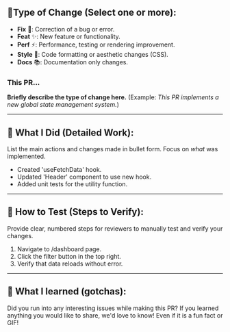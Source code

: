 ## 🎯Type of Change (Select one or more):

* **Fix** 🐛: Correction of a bug or error.
* **Feat** ✨: New feature or functionality.
* **Perf** ⚡: Performance, testing or rendering improvement.
* **Style** 🎨: Code formatting or aesthetic changes (CSS).
* **Docs** 📚: Documentation only changes.

### This PR...

**Briefly describe the type of change here.** (Example: *This PR implements a new global state management system.*)

---

## 📝 What I Did (Detailed Work):

List the main actions and changes made in bullet form. Focus on *what* was implemented.

* Created 'useFetchData' hook.
* Updated 'Header' component to use new hook.
* Added unit tests for the utility function.

---

## 🧪 How to Test (Steps to Verify):

Provide clear, numbered steps for reviewers to manually test and verify your changes.

1.  Navigate to /dashboard page.
2.  Click the filter button in the top right.
3.  Verify that data reloads without error.

---

## 🤔 What I learned (gotchas):

Did you run into any interesting issues while making this PR? If you learned anything you would like to share, we'd love to know! Even if it is a fun fact or GIF!
